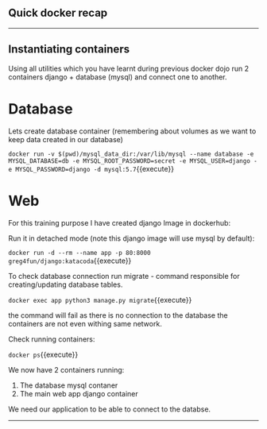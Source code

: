 ## Quick docker recap
---
## Instantiating containers

Using all utilities which you have learnt during previous docker dojo run 2 containers django + database (mysql) and
connect one to another.

# Database
Lets create database container (remembering about volumes as we want to keep data created in our database)

`docker run -v $(pwd)/mysql_data_dir:/var/lib/mysql --name database -e MYSQL_DATABASE=db -e MYSQL_ROOT_PASSWORD=secret -e MYSQL_USER=django -e MYSQL_PASSWORD=django -d mysql:5.7`{{execute}}

# Web
For this training purpose I have created django Image in dockerhub:

Run it in detached mode (note this django image will use mysql by default):

`docker run -d --rm --name app -p 80:8000 greg4fun/django:katacoda`{{execute}}
 

To check database connection run migrate - command responsible for creating/updating database tables.

`docker exec app python3 manage.py migrate`{{execute}}

the command will fail as there is no connection to the database the containers are not even withing same network.

Check running containers:

`docker ps`{{execute}}

We now have 2 containers running:
1. The database mysql contaner 
2. The main web app django container


We need our application to be able to connect to the databse.

---
